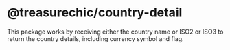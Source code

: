 # @treasurechic/country-detail
This package works by receiving either the country name or ISO2 or ISO3 to return the country details, including currency symbol and flag.

